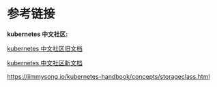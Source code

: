 # 参考链接

**kubernetes 中文社区:**

[kubernetes 中文社区旧文档](https://www.kubernetes.org.cn/docs)

[kubernetes 中文社区新文档](http://docs.kubernetes.org.cn/)

https://jimmysong.io/kubernetes-handbook/concepts/storageclass.html
